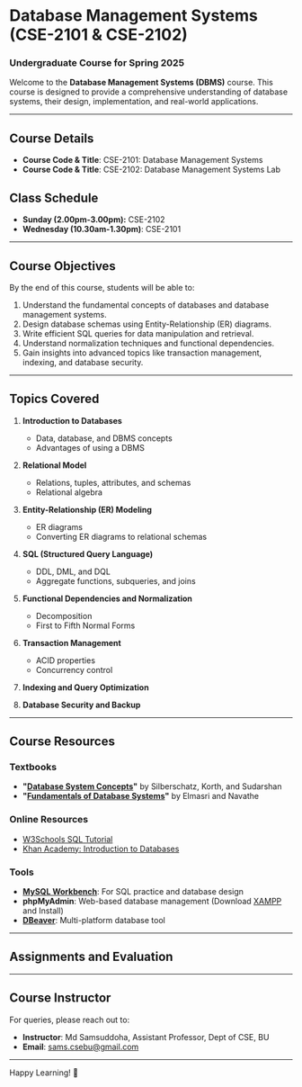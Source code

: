 # Database Management Systems (CSE-2101 & CSE-2102)  
### Undergraduate Course for Spring 2025

Welcome to the **Database Management Systems (DBMS)** course. This course is designed to provide a comprehensive understanding of database systems, their design, implementation, and real-world applications.

---

## Course Details

- **Course Code & Title**: CSE-2101: Database Management Systems 
- **Course Code & Title**: CSE-2102: Database Management Systems Lab 
 
## Class Schedule

- **Sunday (2.00pm-3.00pm):** CSE-2102
- **Wednesday (10.30am-1.30pm)**: CSE-2101

---

## Course Objectives

By the end of this course, students will be able to:

1. Understand the fundamental concepts of databases and database management systems.
2. Design database schemas using Entity-Relationship (ER) diagrams.
3. Write efficient SQL queries for data manipulation and retrieval.
4. Understand normalization techniques and functional dependencies.
5. Gain insights into advanced topics like transaction management, indexing, and database security.

---

## Topics Covered

1. **Introduction to Databases**  
   - Data, database, and DBMS concepts
   - Advantages of using a DBMS
   
2. **Relational Model**  
   - Relations, tuples, attributes, and schemas
   - Relational algebra

3. **Entity-Relationship (ER) Modeling**  
   - ER diagrams
   - Converting ER diagrams to relational schemas

4. **SQL (Structured Query Language)**  
   - DDL, DML, and DQL
   - Aggregate functions, subqueries, and joins

5. **Functional Dependencies and Normalization**  
   - Decomposition
   - First to Fifth Normal Forms

6. **Transaction Management**  
   - ACID properties
   - Concurrency control

7. **Indexing and Query Optimization**

8. **Database Security and Backup**

---

## Course Resources

### Textbooks
- **"[Database System Concepts](https://www.db-book.com/)"** by Silberschatz, Korth, and Sudarshan
- **"[Fundamentals of Database Systems](https://github.com/mariush2/tdt4145/blob/master/Fundamentals%20of%20Database%20Systems%20(7th%20edition).pdf)"** by Elmasri and Navathe

### Online Resources
- [W3Schools SQL Tutorial](https://www.w3schools.com/sql/)
- [Khan Academy: Introduction to Databases](https://www.khanacademy.org/computing/computer-programming/sql)

### Tools
- **[MySQL Workbench](https://www.mysql.com/products/workbench/)**: For SQL practice and database design
- **phpMyAdmin**: Web-based database management (Download [XAMPP](https://www.apachefriends.org/download.html) and Install)
- **[DBeaver](https://dbeaver.io/)**: Multi-platform database tool

---

## Assignments and Evaluation


---



## Course Instructor

For queries, please reach out to:  
- **Instructor**: Md Samsuddoha, Assistant Professor, Dept of CSE, BU  
- **Email**: sams.csebu@gmail.com

---

Happy Learning! 🚀


